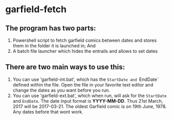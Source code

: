 # garfield-fetch
## The program has two parts:
1. Powershell script to fetch garfield comics between dates and stores them in the folder it is launched in; And
2. A batch file launcher which hides the entrails and allows to set dates
## There are two main ways to use this:
1. You can use 'garfield-int.bat', which has the `StartDate and `EndDate` defined within the file. Open the file in your favorite text editor and change the dates as you want before you run.
2. You can use 'garfield-ext.bat', which when run, will ask for the `StartDate` and `EndDate`. The date input format is **YYYY-MM-DD**. Thus 21st March, 2017 will be 2017-03-21.
The oldest Garfield comic is on 19th June, 1978. Any dates before that wont work.
